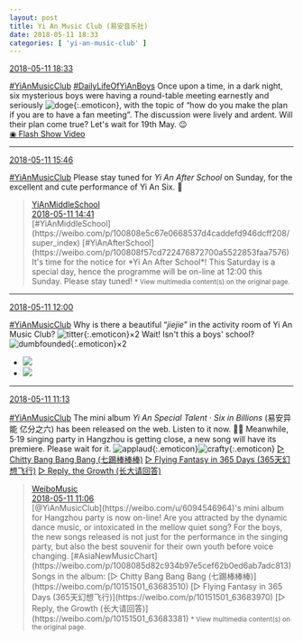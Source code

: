 ```yaml
---
layout: post
title: Yi An Music Club (易安音乐社)
date: 2018-05-11 18:33
categories: [ 'yi-an-music-club' ]
---
```


<div class="weibo-info">
  <a href="https://weibo.com/6094546964/Ggb6MDF1w">2018-05-11 18:33</a>
</div>

[#YiAnMusicClub](https://weibo.com/p/100808beae2e3e05b17b64f63ebedca39f19b2/super_index) [#DailyLifeOfYiAnBoys](https://weibo.com/p/100808bf13d14673176f6dffac5481debd621e) Once upon a time, in a dark night, six mysterious boys were having a round-table meeting earnestly and seriously ![doge](https://img.t.sinajs.cn/t4/appstyle/expression/ext/normal/a1/2018new_doge02_org.png){:.emoticon}, with the topic of “how do you make the plan if you are to have a fan meeting”. The discussion were lively and ardent. Will their plan come true? Let's wait for 19th May. 😉  
[◉ Flash Show Video](http://www.miaopai.com/show/Px38lP2TSzsdc1Gu3VICi3mwWfwbIvlKVeg-GQ__.htm)

<!-- more -->

---

<div class="weibo-info">
  <a href="https://weibo.com/6094546964/Gga0W5mzC">2018-05-11 15:46</a>
</div>

[#YiAnMusicClub](https://weibo.com/p/100808beae2e3e05b17b64f63ebedca39f19b2/super_index) Please stay tuned for *Yi An After School* on Sunday, for the excellent and cute performance of Yi An Six. 🤗

> <div class="weibo-post-name">
>   <a href="https://weibo.com/yianschool">YiAnMiddleSchool</a>
> </div>
> <div class="weibo-info">
>   <a href="https://weibo.com/6074218720/Gg9AP4NTs">2018-05-11 14:41</a>
> </div>
> [#YiAnMiddleSchool](https://weibo.com/p/100808e5c67e0668537d4caddefd946dcff208/super_index) [#YiAnAfterSchool](https://weibo.com/p/100808f57cd722476872700a5522853faa7576)  
> It's time for the notice for *Yi An After School*!  
> This Saturday is a special day, hence the programme will be on-line at 12:00 this Sunday. Please stay tuned!  
> <small>* View multimedia content(s) on the original page.</small>

---

<div class="weibo-info">
  <a href="https://weibo.com/6094546964/Gg8x8hWK1">2018-05-11 12:00</a>
</div>

[#YiAnMusicClub](https://weibo.com/p/100808beae2e3e05b17b64f63ebedca39f19b2/super_index) Why is there a beautiful “*jiejie*” in the activity room of Yi An Music Club? ![titter](https://img.t.sinajs.cn/t4/appstyle/expression/ext/normal/71/2018new_touxiao_org.png){:.emoticon}×2 Wait! Isn't this a boys' school? ![dumbfounded](https://img.t.sinajs.cn/t4/appstyle/expression/ext/normal/dd/2018new_shayan_org.png){:.emoticon}×2

<ul class="weibo-pic-list-1">
  <li class="weibo-pic">
    <a href="//wx4.sinaimg.cn/mw690/006Es64Aly1fr6j9rbxqzj30m87lyu0y.jpg"><img src="//wx4.sinaimg.cn/thumb150/006Es64Aly1fr6j9rbxqzj30m87lyu0y.jpg"/></a>
  </li>
  <li class="weibo-pic">
    <a href="//wx2.sinaimg.cn/mw690/006Es64Aly1fr6j9y5mgej30m8a4nu0z.jpg"><img src="//wx2.sinaimg.cn/thumb150/006Es64Aly1fr6j9y5mgej30m8a4nu0z.jpg"/></a>
  </li>
</ul>

---

<div class="weibo-info">
  <a href="https://weibo.com/6094546964/Gg8eisuRD">2018-05-11 11:13</a>
</div>

[#YiAnMusicClub](https://weibo.com/p/100808beae2e3e05b17b64f63ebedca39f19b2/super_index) The mini album *Yi An Special Talent · Six in Billions* (易安异能 亿分之六) has been released on the web. Listen to it now. 💪🏻 Meanwhile, 5·19 singing party in Hangzhou is getting close, a new song will have its premiere. Please wait for it. ![applaud](https://img.t.sinajs.cn/t4/appstyle/expression/ext/normal/6e/2018new_guzhang_org.png){:.emoticon}![crafty](https://img.t.sinajs.cn/t4/appstyle/expression/ext/normal/9e/2018new_yinxian_org.png){:.emoticon} [▷ Chitty Bang Bang Bang (七踢棒棒棒)](//weibo.com/p/10151501_63683510) [▷ Flying Fantasy in 365 Days (365天幻想飞行)](//weibo.com/p/10151501_63683970) [▷ Reply, the Growth (长大请回答)](//weibo.com/p/10151501_63683381)

> <div class="weibo-post-name">
>   <a href="https://weibo.com/musicyourlife">WeiboMusic</a>
> </div>
> <div class="weibo-info">
>   <a href="https://weibo.com/3252743925/Gg8blyudP">2018-05-11 11:06</a>
> </div>
> [@YiAnMusicClub](https://weibo.com/u/6094546964)'s mini album for Hangzhou party is now on-line! Are you attracted by the dynamic dance music, or intoxicated in the mellow quiet song? For the boys, the new songs released is not just for the performance in the singing party, but also the best souvenir for their own youth before voice changing. [#AsiaNewMusicChart](https://weibo.com/p/1008085d82c934b97e5cef62b0ed6ab7adc813) Songs in the album: [▷ Chitty Bang Bang Bang (七踢棒棒棒)](https://weibo.com/p/10151501_63683510) [▷ Flying Fantasy in 365 Days (365天幻想飞行)](https://weibo.com/p/10151501_63683970) [▷ Reply, the Growth (长大请回答)](https://weibo.com/p/10151501_63683381)  
> <small>* View multimedia content(s) on the original page.</small>
